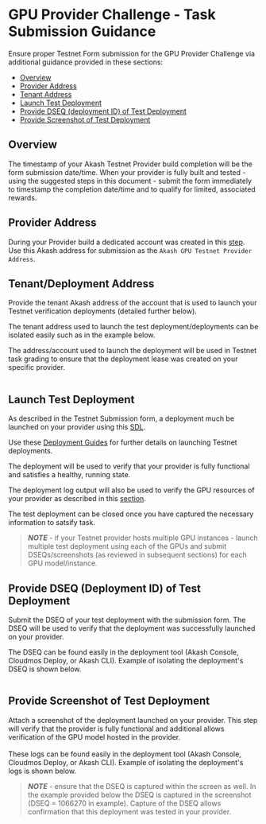 # GPU Provider Challenge - Task Submission Guidance

Ensure proper Testnet Form submission for the GPU Provider Challenge via additional guidance provided in these sections:

* [Overview](gpu-provider-challenge-task-submission-guidance.md#overview)
* [Provider Address](gpu-provider-challenge-task-submission-guidance.md#provider-address)
* [Tenant Address](gpu-provider-challenge-task-submission-guidance.md#tenant-address)
* [Launch Test Deployment](gpu-provider-challenge-task-submission-guidance.md#launch-test-deployment)
* [Provide DSEQ (deployment ID) of Test Deployment](gpu-provider-challenge-task-submission-guidance.md#provide-dseq-deployment-id-of-test-deployment)
* [Provide Screenshot of Test Deployment](gpu-provider-challenge-task-submission-guidance.md#provide-screenshot-of-test-deployment)

## Overview

The timestamp of your Akash Testnet Provider build completion will be the form submission date/time.  When your provider is fully built and tested - using the suggested steps in this document - submit the form immediately to timestamp the completion date/time and to qualify for limited, associated rewards.

## Provider Address

During your Provider build a dedicated account was created in this [step](https://docs.akash.network/other-resources/experimental/testnet/provider-build-with-gpu/akash-provider-install#create-provider-account).  Use this Akash address for submission as the `Akash GPU Testnet Provider Address`.

## Tenant/Deployment Address

Provide the tenant Akash address of the account that is used to launch your Testnet verification deployments (detailed further below).

The tenant address used to launch the test deployment/deployments can be isolated easily such as in the example below.

The address/account used to launch the deployment will be used in Testnet task grading to ensure that the deployment lease was created on your specific provider.

<figure><img src="../../../../.gitbook/assets/tenantAddress.png" alt=""><figcaption></figcaption></figure>

## Launch Test Deployment

As described in the Testnet Submission form, a deployment much be launched on your provider using this [SDL](https://gist.github.com/chainzero/86402b1ab2cef63a7e83d4fbad73b0e0).

Use these [Deployment Guides](../gpu-testnet-client-instructions/) for further details on launching Testnet deployments.

The deployment will be used to verify that your provider is fully functional and satisfies a healthy, running state.

The deployment log output will also be used to verify the GPU resources of your provider as described in this [section](gpu-provider-challenge-task-submission-guidance.md#provide-screenshot-of-test-deployment).

The test deployment can be closed once you have captured the necessary information to satsify task.

> _**NOTE**_ - if your Testnet provider hosts multiple GPU instances - launch multiple test deployment using each of the GPUs and submit DSEQs/screenshots (as reviewed in subsequent sections) for each GPU model/instance.

## Provide DSEQ (Deployment ID) of Test Deployment

Submit the DSEQ of your test deployment with the submission form.  The DSEQ will be used to verify that the deployment was successfully launched on your provider.

The DSEQ can be found easily in the deployment tool (Akash Console, Cloudmos Deploy, or Akash CLI).  Example of isolating the deployment's DSEQ is shown below.

<figure><img src="../../../../.gitbook/assets/isoalteDSEQ.png" alt=""><figcaption></figcaption></figure>

## Provide Screenshot of Test Deployment

Attach a screenshot of the deployment launched on your provider.  This step will verify that the provider is fully functional and additional allows verification of the GPU model hosted in the provider.\
\
These logs can be found easily in the deployment tool (Akash Console, Cloudmos Deploy, or Akash CLI).  Example of isolating the deployment's logs is shown below.

> _**NOTE**_ - ensure that the DSEQ is captured within the screen as well.  In the example provided below the DSEQ is captured in the screenshot (DSEQ = 1066270 in example).   Capture of the DSEQ allows confirmation that this deployment was tested in your provider.

<figure><img src="../../../../.gitbook/assets/gpuCheck.png" alt=""><figcaption></figcaption></figure>



